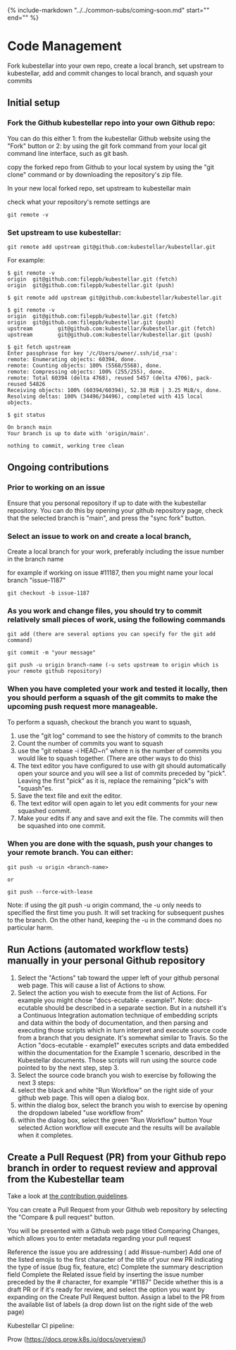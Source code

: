 {%
   include-markdown "../../common-subs/coming-soon.md"
   start="<!--coming-soon-start-->"
   end="<!--coming-soon-end-->"
%}

<!-- Code management
  Prow, Gh actions broken links, pr verifier, emoji in titles of prs, add issue to project. Add pr to project. Check spelling errors, wordlist.txt, 
Quay.io -->
# Code Management
Fork kubestellar into your own repo, create a local branch, set upstream to kubestellar, add and commit changes to local branch, and squash your commits

## Initial setup

### Fork the Github kubestellar repo into your own Github repo:
You can do this either 1: from the kubestellar Github website using the "Fork" button or 2: by using the git fork command from your local git command line interface, such as git bash.

copy the forked repo from Github to your local system by using the "git clone" command or by downloading the repository's zip file.

In your new local forked repo, set upstream to kubestellar main

check what your repository's remote settings are

```
git remote -v
```

### Set upstream to use kubestellar:

```
git remote add upstream git@github.com:kubestellar/kubestellar.git
```

For example:

```
$ git remote -v
origin  git@github.com:fileppb/kubestellar.git (fetch)
origin  git@github.com:fileppb/kubestellar.git (push)

$ git remote add upstream git@github.com:kubestellar/kubestellar.git

$ git remote -v
origin  git@github.com:fileppb/kubestellar.git (fetch)
origin  git@github.com:fileppb/kubestellar.git (push)
upstream        git@github.com:kubestellar/kubestellar.git (fetch)
upstream        git@github.com:kubestellar/kubestellar.git (push)

$ git fetch upstream
Enter passphrase for key '/c/Users/owner/.ssh/id_rsa':
remote: Enumerating objects: 60394, done.
remote: Counting objects: 100% (5568/5568), done.
remote: Compressing objects: 100% (255/255), done.
remote: Total 60394 (delta 4768), reused 5457 (delta 4706), pack-reused 54826
Receiving objects: 100% (60394/60394), 52.38 MiB | 3.25 MiB/s, done.
Resolving deltas: 100% (34496/34496), completed with 415 local objects.

$ git status

On branch main
Your branch is up to date with 'origin/main'.

nothing to commit, working tree clean
```

## Ongoing contributions

### Prior to working on an issue

Ensure that you personal repository if up to date with the kubestellar repository.
You can do this by opening your github repository page, check that the selected branch is "main", and press the "sync fork" button.

### Select an issue to work on and create a local branch, 

Create a local branch for your work, preferably including the issue number in the branch name

for example if working on issue #11187, then you might name your local branch "issue-1187"

```
git checkout -b issue-1187
```

### As you work and change files, you should try to commit relatively small pieces of work, using the following commands

```
git add (there are several options you can specify for the git add command)

git commit -m "your message"

git push -u origin branch-name (-u sets upstream to origin which is your remote github repository)
```

### When you have completed your work and tested it locally, then you should perform a squash of the git commits to make the upcoming push request more manageable.

To perform a squash, checkout the branch you want to squash,
1. use the "git log" command to see the history of commits to the branch
2. Count the number of commits you want to squash
3. use the "git rebase -i HEAD~n" where n is the number of commits you would like to squash together. (There are other ways to do this)
4. The text editor you have configured to use with git should automatically open your source and you will see a list of commits preceded by "pick". Leaving the first "pick" as it is, replace the remaining "pick"s with "squash"es. 
5. Save the text file and exit the editor.
6. The text editor will open again to let you edit comments for your new squashed commit.
7. Make your edits if any and save and exit the file.
The commits will then be squashed into one commit.

### When you are done with the squash, push your changes to your remote branch. You can either:

```
git push -u origin <branch-name>

or 

git push --force-with-lease
```

Note: if using the git push -u origin <branch-name> command, the -u only needs to specified the first time you push. It will set tracking for subsequent pushes to the branch. On the other hand, keeping the -u in the command does no particular harm.

## Run Actions (automated workflow tests) manually in your personal Github repository

1. Select the "Actions" tab toward the upper left of your github personal web page. This will cause a list of Actions to show.
2. Select the action you wish to execute from the list of Actions. For example you might chose "docs-ecutable - example1".
Note: docs-ecutable should be described in a separate section. But in a nutshell it's a Continuous Integration automation technique of embedding scripts and data within the body of documentation, and then parsing and executing those scripts which in turn interpret and execute source code from a branch that you designate. It's somewhat similar to Travis. So the Action "docs-ecutable - example1" executes scripts and data embedded within the documentation for the Example 1 scenario, described in the Kubestellar documents. Those scripts will run using the source code pointed to by the next step, step 3.
3. Select the source code branch you wish to exercise by following the next 3 steps:
  1. select the black and white "Run Workflow" on the right side of your github web page. This will open a dialog box.
  2. within the dialog box, select the branch you wish to exercise by opening the dropdown labeled "use workflow from"
  3. within the dialog box, select the green "Run Workflow" button 
Your selected Action workflow will execute and the results will be available when it completes.  

## Create a Pull Request (PR) from your Github repo branch in order to request review and approval from the Kubestellar team

Take a look at [the contribution guidelines](../contributing-inc.md).

You can create a Pull Request from your Github web repository by selecting the "Compare & pull request" button.

You will be presented with a Github web page titled Comparing Changes, which allows you to enter metadata regarding your pull request

Reference the issue you are addressing ( add #issue-number)
Add one of the listed emojis to the first character of the title of your new PR indicating the type of issue (bug fix, feature, etc)
Complete the summary description field
Complete the Related issue field by inserting the issue number preceded by the # character, for example "#1187"
Decide whether this is a draft PR or if it's ready for review, and select the option you want by expanding on the Create Pull Request button.
Assign a label to the PR from the available list of labels (a drop down list on the right side of the web page)

Kubestellar CI pipeline:

Prow (https://docs.prow.k8s.io/docs/overview/)
